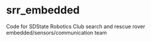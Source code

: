 # srr_embedded
Code for SDState Robotics Club search and rescue rover embedded/sensors/communication team 
